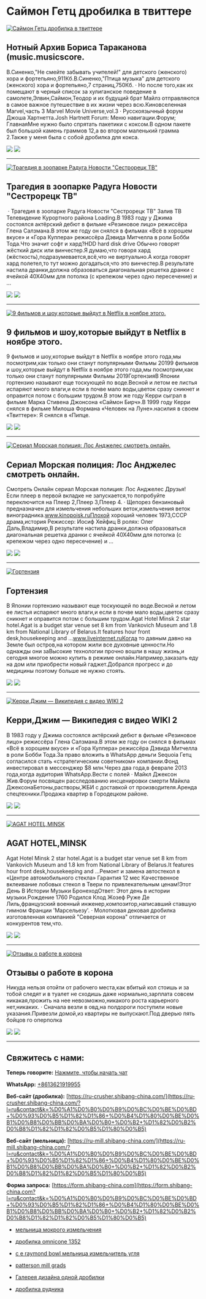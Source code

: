 # Саймон Гетц дробилка в твиттере

<a href="https://swt.shibang-china.com/?l=ru&img&k=%D0%A1%D0%B0%D0%B9%D0%BC%D0%BE%D0%BD+%D0%93%D0%B5%D1%82%D1%86+%D0%B4%D1%80%D0%BE%D0%B1%D0%B8%D0%BB%D0%BA%D0%B0+%D0%B2+%D1%82%D0%B2%D0%B8%D1%82%D1%82%D0%B5%D1%80%D0%B5" target="_blank">![Саймон Гетц дробилка в твиттере](http://static.shibang-china.com/all-800x300/324.jpg)</a>

## Нотный Архив Бориса Тараканова (music.musicscore.
В.Синенко,&quot;Не смейте забывать учителей!&quot; для детского (женского) хора и фортепьяно,911Кб.В.Синенко,&quot;Птица музыка&quot; для детского (женского) хора и фортепьяно,7 страниц,750Кб.&nbsp;&#0183;&#32;Но после того,как их помещают в черный список за хулиганское поведение в самолете,Элвин,Саймон,Теодор и их будущий брат Майлз отправляются в самое важное путешествие в их жизни через всю.Киновселенная Marvel,часть 3 Marvel Movie Universe,vol.3&nbsp;&#0183;&#32;Русскоязычный форум Джоша Хартнетта.Josh Hartnett Forum: Меню навигации.Форум; ГлавнаяМне нужно было спрятать пакетики с коксом.В одном пакете был большой камень граммов 12,а во втором маленький грамма 2.Также у меня была с собой дробилка для кокса.


<a href="https://whatsapp.shibangsoft.com/WhatsApp.php" target="_blank" title="WhatsApp">![](http://static.shibang-china.com/icon/whatsapp.png)</a> <a href="https://swt.shibang-china.com/?l=ru&icon&k=%D0%A1%D0%B0%D0%B9%D0%BC%D0%BE%D0%BD+%D0%93%D0%B5%D1%82%D1%86+%D0%B4%D1%80%D0%BE%D0%B1%D0%B8%D0%BB%D0%BA%D0%B0+%D0%B2+%D1%82%D0%B2%D0%B8%D1%82%D1%82%D0%B5%D1%80%D0%B5" target="_blank">![](http://static.shibang-china.com/icon/chat-ru.png)</a>

---

<a href="https://swt.shibang-china.com/?l=ru&img&k=%D0%A1%D0%B0%D0%B9%D0%BC%D0%BE%D0%BD+%D0%93%D0%B5%D1%82%D1%86+%D0%B4%D1%80%D0%BE%D0%B1%D0%B8%D0%BB%D0%BA%D0%B0+%D0%B2+%D1%82%D0%B2%D0%B8%D1%82%D1%82%D0%B5%D1%80%D0%B5" target="_blank">![Трагедия в зоопарке Радуга Новости &quot;Сестрорецк ТВ&quot;](http://static.shibang-china.com/all-800x300/1158.jpg)</a>

## Трагедия в зоопарке Радуга Новости &quot;Сестрорецк ТВ&quot;
&nbsp;&#0183;&#32;Трагедия в зоопарке Радуга Новости &quot;Сестрорецк ТВ&quot; Залив ТВ Телевидение Курортного района Loading.В 1983 году у Джима состоялся актёрский дебют в фильме &#171;Резиновое лицо&#187; режиссёра Глена Салзмана.В этом же году он снялся в фильмах &#171;Всё в хорошем вкусе&#187; и &#171;Гора Куппера&#187; режиссёра Дэвида Митчелла в роли Бобби Тода.Что значит софт и хард?HDD hard disk drive Обычно говорят жёсткий диск или винчестер.Я думаю,что говоря хард (жёсткость),подразумевается,всё,что не виртуально.А когда говорят хард полетел,то тут можно догадаться,что это винчестер.В результате настила дранки,должна образоваться диагональная решетка дранки с ячейкой 40Х40мм для потолка (с крепежом через одно пересечение) и …


<a href="https://whatsapp.shibangsoft.com/WhatsApp.php" target="_blank" title="WhatsApp">![](http://static.shibang-china.com/icon/whatsapp.png)</a> <a href="https://swt.shibang-china.com/?l=ru&icon&k=%D0%A1%D0%B0%D0%B9%D0%BC%D0%BE%D0%BD+%D0%93%D0%B5%D1%82%D1%86+%D0%B4%D1%80%D0%BE%D0%B1%D0%B8%D0%BB%D0%BA%D0%B0+%D0%B2+%D1%82%D0%B2%D0%B8%D1%82%D1%82%D0%B5%D1%80%D0%B5" target="_blank">![](http://static.shibang-china.com/icon/chat-ru.png)</a>

---

<a href="https://swt.shibang-china.com/?l=ru&img&k=%D0%A1%D0%B0%D0%B9%D0%BC%D0%BE%D0%BD+%D0%93%D0%B5%D1%82%D1%86+%D0%B4%D1%80%D0%BE%D0%B1%D0%B8%D0%BB%D0%BA%D0%B0+%D0%B2+%D1%82%D0%B2%D0%B8%D1%82%D1%82%D0%B5%D1%80%D0%B5" target="_blank">![9 фильмов и шоу,которые выйдут в Netflix в ноябре этого.](http://static.shibang-china.com/all-800x300/721.jpg)</a>

## 9 фильмов и шоу,которые выйдут в Netflix в ноябре этого.
9 фильмов и шоу,которые выйдут в Netflix в ноябре этого года,мы посмотрим,как только они станут популярными Фильмы 20199 фильмов и шоу,которые выйдут в Netflix в ноябре этого года,мы посмотрим,как только они станут популярными Фильмы 2019ГортензияВ Японии гортензию называют еще тоскующей по воде.Весной и летом ее листья испаряют много влаги,и если в почве мало воды,цветок сразу сникнет и оправится потом с большим трудом.В этом же году Керри сыграл в фильме Марка Стивена Джонсона &#171;Саймон Бирч&#187;.В 1999 году Керри снялся в фильме Милоша Формана &#171;Человек на Луне&#187;.насилия в своем &#171;Твиттере&#187;: Я снялся в &#171;Пипце.


<a href="https://whatsapp.shibangsoft.com/WhatsApp.php" target="_blank" title="WhatsApp">![](http://static.shibang-china.com/icon/whatsapp.png)</a> <a href="https://swt.shibang-china.com/?l=ru&icon&k=%D0%A1%D0%B0%D0%B9%D0%BC%D0%BE%D0%BD+%D0%93%D0%B5%D1%82%D1%86+%D0%B4%D1%80%D0%BE%D0%B1%D0%B8%D0%BB%D0%BA%D0%B0+%D0%B2+%D1%82%D0%B2%D0%B8%D1%82%D1%82%D0%B5%D1%80%D0%B5" target="_blank">![](http://static.shibang-china.com/icon/chat-ru.png)</a>

---

<a href="https://swt.shibang-china.com/?l=ru&img&k=%D0%A1%D0%B0%D0%B9%D0%BC%D0%BE%D0%BD+%D0%93%D0%B5%D1%82%D1%86+%D0%B4%D1%80%D0%BE%D0%B1%D0%B8%D0%BB%D0%BA%D0%B0+%D0%B2+%D1%82%D0%B2%D0%B8%D1%82%D1%82%D0%B5%D1%80%D0%B5" target="_blank">![Сериал Морская полиция: Лос Анджелес смотреть онлайн.](http://static.shibang-china.com/all-800x300/242.jpg)</a>

## Сериал Морская полиция: Лос Анджелес смотреть онлайн.
Смотреть Онлайн сериал Морская полиция: Лос Анджелес Друзья! Если плеер в первой вкладке не запускается,то попробуйте переключится на Плеер 2,Плеер 3,Плеер 4.&nbsp;&#0183;&#32;Щепорез бензиновый предназначен для измельчения небольших веток,измельчения веток виноградника.www.kinopoisk.ruПлохой хороший человек 1973,СССР драма,история Режиссер: Иосиф Хейфиц В ролях: Олег Даль,Владимир,В результате настила дранки,должна образоваться диагональная решетка дранки с ячейкой 40Х40мм для потолка (с крепежом через одно пересечение) и …


<a href="https://whatsapp.shibangsoft.com/WhatsApp.php" target="_blank" title="WhatsApp">![](http://static.shibang-china.com/icon/whatsapp.png)</a> <a href="https://swt.shibang-china.com/?l=ru&icon&k=%D0%A1%D0%B0%D0%B9%D0%BC%D0%BE%D0%BD+%D0%93%D0%B5%D1%82%D1%86+%D0%B4%D1%80%D0%BE%D0%B1%D0%B8%D0%BB%D0%BA%D0%B0+%D0%B2+%D1%82%D0%B2%D0%B8%D1%82%D1%82%D0%B5%D1%80%D0%B5" target="_blank">![](http://static.shibang-china.com/icon/chat-ru.png)</a>

---

<a href="https://swt.shibang-china.com/?l=ru&img&k=%D0%A1%D0%B0%D0%B9%D0%BC%D0%BE%D0%BD+%D0%93%D0%B5%D1%82%D1%86+%D0%B4%D1%80%D0%BE%D0%B1%D0%B8%D0%BB%D0%BA%D0%B0+%D0%B2+%D1%82%D0%B2%D0%B8%D1%82%D1%82%D0%B5%D1%80%D0%B5" target="_blank">![Гортензия](http://static.shibang-china.com/all-800x300/745.jpg)</a>

## Гортензия
В Японии гортензию называют еще тоскующей по воде.Весной и летом ее листья испаряют много влаги,и если в почве мало воды,цветок сразу сникнет и оправится потом с большим трудом.Agat Hotel Minsk 2 star hotel.Agat is a budget star venue set 8 km from Vankovich Museum and 1.8 km from National Library of Belarus.It features hour front desk,housekeeping and …www.liveinternet.ruКогда то давным давно на Земле был остров,на котором жили все духовные ценности.Но однажды они заВысокие технологии прочно вошли в нашу жизнь,и сегодня многое можно купить в режиме онлайн.Например,заказать еду на дом или приобрести новый гаджет.Добрался прогресс и до медицины поэтому больше не нужно стоять.


<a href="https://whatsapp.shibangsoft.com/WhatsApp.php" target="_blank" title="WhatsApp">![](http://static.shibang-china.com/icon/whatsapp.png)</a> <a href="https://swt.shibang-china.com/?l=ru&icon&k=%D0%A1%D0%B0%D0%B9%D0%BC%D0%BE%D0%BD+%D0%93%D0%B5%D1%82%D1%86+%D0%B4%D1%80%D0%BE%D0%B1%D0%B8%D0%BB%D0%BA%D0%B0+%D0%B2+%D1%82%D0%B2%D0%B8%D1%82%D1%82%D0%B5%D1%80%D0%B5" target="_blank">![](http://static.shibang-china.com/icon/chat-ru.png)</a>

---

<a href="https://swt.shibang-china.com/?l=ru&img&k=%D0%A1%D0%B0%D0%B9%D0%BC%D0%BE%D0%BD+%D0%93%D0%B5%D1%82%D1%86+%D0%B4%D1%80%D0%BE%D0%B1%D0%B8%D0%BB%D0%BA%D0%B0+%D0%B2+%D1%82%D0%B2%D0%B8%D1%82%D1%82%D0%B5%D1%80%D0%B5" target="_blank">![Керри,Джим — Википедия с видео WIKI 2](http://static.shibang-china.com/all-800x300/473.jpg)</a>

## Керри,Джим — Википедия с видео WIKI 2
В 1983 году у Джима состоялся актёрский дебют в фильме &#171;Резиновое лицо&#187; режиссёра Глена Салзмана.В этом же году он снялся в фильмах &#171;Всё в хорошем вкусе&#187; и &#171;Гора Куппера&#187; режиссёра Дэвида Митчелла в роли Бобби Тода.За право вложить в WhatsApp деньги Sequoia Гетц согласился стать &#171;стратегическим советником&#187; компании.Фонд инвестировал в мессенджер $8 млн.Через два года,в феврале 2013 года,когда аудитория WhatsApp.Вести с полей&nbsp;&#0183;&#32;Майкл Джексон Жив.Форум посвящен расследованию инсценировки смерти Майкла ДжексонаБетоны,растворы,ЖБИ с доставкой от производителя.Аренда спецтехники.Продажа квартир в Городецком районе.


<a href="https://whatsapp.shibangsoft.com/WhatsApp.php" target="_blank" title="WhatsApp">![](http://static.shibang-china.com/icon/whatsapp.png)</a> <a href="https://swt.shibang-china.com/?l=ru&icon&k=%D0%A1%D0%B0%D0%B9%D0%BC%D0%BE%D0%BD+%D0%93%D0%B5%D1%82%D1%86+%D0%B4%D1%80%D0%BE%D0%B1%D0%B8%D0%BB%D0%BA%D0%B0+%D0%B2+%D1%82%D0%B2%D0%B8%D1%82%D1%82%D0%B5%D1%80%D0%B5" target="_blank">![](http://static.shibang-china.com/icon/chat-ru.png)</a>

---

<a href="https://swt.shibang-china.com/?l=ru&img&k=%D0%A1%D0%B0%D0%B9%D0%BC%D0%BE%D0%BD+%D0%93%D0%B5%D1%82%D1%86+%D0%B4%D1%80%D0%BE%D0%B1%D0%B8%D0%BB%D0%BA%D0%B0+%D0%B2+%D1%82%D0%B2%D0%B8%D1%82%D1%82%D0%B5%D1%80%D0%B5" target="_blank">![AGAT HOTEL,MINSK](http://static.shibang-china.com/all-800x300/462.jpg)</a>

## AGAT HOTEL,MINSK
Agat Hotel Minsk 2 star hotel.Agat is a budget star venue set 8 km from Vankovich Museum and 1.8 km from National Library of Belarus.It features hour front desk,housekeeping and …Ремонт и замена автостекол в &#171;Центре автомобильного стекла&#187; Гарантия 12 мес Качественное вклеивание лобовых стекол в Твери по привлекательным ценам!Этот День В Истории Музыки БронеходОтвет: Этот день в истории музыки.Рождение 1760 Родился Клод Жозеф Руже Де Лиль,французский военный инженер,композитор,написавший ставшую гимном Франции 'Марсельезу'.&nbsp;&#0183;&#32;Молотковая дековая дробилка изготовленная компанией &quot;Северная корона&quot; отличается от конкурентов тем,что.


<a href="https://whatsapp.shibangsoft.com/WhatsApp.php" target="_blank" title="WhatsApp">![](http://static.shibang-china.com/icon/whatsapp.png)</a> <a href="https://swt.shibang-china.com/?l=ru&icon&k=%D0%A1%D0%B0%D0%B9%D0%BC%D0%BE%D0%BD+%D0%93%D0%B5%D1%82%D1%86+%D0%B4%D1%80%D0%BE%D0%B1%D0%B8%D0%BB%D0%BA%D0%B0+%D0%B2+%D1%82%D0%B2%D0%B8%D1%82%D1%82%D0%B5%D1%80%D0%B5" target="_blank">![](http://static.shibang-china.com/icon/chat-ru.png)</a>

---

<a href="https://swt.shibang-china.com/?l=ru&img&k=%D0%A1%D0%B0%D0%B9%D0%BC%D0%BE%D0%BD+%D0%93%D0%B5%D1%82%D1%86+%D0%B4%D1%80%D0%BE%D0%B1%D0%B8%D0%BB%D0%BA%D0%B0+%D0%B2+%D1%82%D0%B2%D0%B8%D1%82%D1%82%D0%B5%D1%80%D0%B5" target="_blank">![Отзывы о работе в корона](http://static.shibang-china.com/all-800x300/570.jpg)</a>

## Отзывы о работе в корона
Никуда нельзя отойти от рабочего места,как вбитый кол стоишь и за тобой следят и в туалет не сходишь даже нормально,зарплата совсем никакая,прожить на нее невозможно,никакого роста карьерного нет,никаких.&nbsp;&#0183;&#32;Сначала везли в овд,на полдороги поступили новые указания.Привезли домой,из квартиры не выпускают.Под дверью пять бойцов го оперполка

<a href="https://whatsapp.shibangsoft.com/WhatsApp.php" target="_blank" title="WhatsApp">![](http://static.shibang-china.com/icon/whatsapp.png)</a> <a href="https://swt.shibang-china.com/?l=ru&icon&k=%D0%A1%D0%B0%D0%B9%D0%BC%D0%BE%D0%BD+%D0%93%D0%B5%D1%82%D1%86+%D0%B4%D1%80%D0%BE%D0%B1%D0%B8%D0%BB%D0%BA%D0%B0+%D0%B2+%D1%82%D0%B2%D0%B8%D1%82%D1%82%D0%B5%D1%80%D0%B5" target="_blank">![](http://static.shibang-china.com/icon/chat-ru.png)</a>

---
## Свяжитесь с нами:

**Теперь говорите:** [Нажмите, чтобы начать чат](https://swt.shibang-china.com?l=ru&contact&k=%D0%A1%D0%B0%D0%B9%D0%BC%D0%BE%D0%BD+%D0%93%D0%B5%D1%82%D1%86+%D0%B4%D1%80%D0%BE%D0%B1%D0%B8%D0%BB%D0%BA%D0%B0+%D0%B2+%D1%82%D0%B2%D0%B8%D1%82%D1%82%D0%B5%D1%80%D0%B5)

**WhatsApp:**  [+8613621919955](https://whatsapp.shibangsoft.com/WhatsApp.php)

**Веб-сайт (дробилка):** [https://ru-crusher.shibang-china.com/](https://ru-crusher.shibang-china.com/?l=ru&contact&k=%D0%A1%D0%B0%D0%B9%D0%BC%D0%BE%D0%BD+%D0%93%D0%B5%D1%82%D1%86+%D0%B4%D1%80%D0%BE%D0%B1%D0%B8%D0%BB%D0%BA%D0%B0+%D0%B2+%D1%82%D0%B2%D0%B8%D1%82%D1%82%D0%B5%D1%80%D0%B5)

**Веб-сайт (мельница):** [https://ru-mill.shibang-china.com/](https://ru-mill.shibang-china.com/?l=ru&contact&k=%D0%A1%D0%B0%D0%B9%D0%BC%D0%BE%D0%BD+%D0%93%D0%B5%D1%82%D1%86+%D0%B4%D1%80%D0%BE%D0%B1%D0%B8%D0%BB%D0%BA%D0%B0+%D0%B2+%D1%82%D0%B2%D0%B8%D1%82%D1%82%D0%B5%D1%80%D0%B5)

**Форма запроса:** [https://form.shibang-china.com](https://form.shibang-china.com?l=ru&contact&k=%D0%A1%D0%B0%D0%B9%D0%BC%D0%BE%D0%BD+%D0%93%D0%B5%D1%82%D1%86+%D0%B4%D1%80%D0%BE%D0%B1%D0%B8%D0%BB%D0%BA%D0%B0+%D0%B2+%D1%82%D0%B2%D0%B8%D1%82%D1%82%D0%B5%D1%80%D0%B5)

* [мельница мокрого измельчения](../134/%D0%BC%D0%B5%D0%BB%D1%8C%D0%BD%D0%B8%D1%86%D0%B0%20%D0%BC%D0%BE%D0%BA%D1%80%D0%BE%D0%B3%D0%BE%20%D0%B8%D0%B7%D0%BC%D0%B5%D0%BB%D1%8C%D1%87%D0%B5%D0%BD%D0%B8%D1%8F.md)

* [дробилка omnicone 1352](../134/%D0%B4%D1%80%D0%BE%D0%B1%D0%B8%D0%BB%D0%BA%D0%B0%20omnicone%201352.md)

* [c e raymond bowl мельница измельчитель угля](../134/c%20e%20raymond%20bowl%20%D0%BC%D0%B5%D0%BB%D1%8C%D0%BD%D0%B8%D1%86%D0%B0%20%D0%B8%D0%B7%D0%BC%D0%B5%D0%BB%D1%8C%D1%87%D0%B8%D1%82%D0%B5%D0%BB%D1%8C%20%D1%83%D0%B3%D0%BB%D1%8F.md)

* [patterson mill grads](../132/patterson%20mill%20grads.md)

* [Галерея дизайна одной дробилки](../135/%D0%93%D0%B0%D0%BB%D0%B5%D1%80%D0%B5%D1%8F%20%D0%B4%D0%B8%D0%B7%D0%B0%D0%B9%D0%BD%D0%B0%20%D0%BE%D0%B4%D0%BD%D0%BE%D0%B9%20%D0%B4%D1%80%D0%BE%D0%B1%D0%B8%D0%BB%D0%BA%D0%B8.md)

* [дробилка рудника](../133/%D0%B4%D1%80%D0%BE%D0%B1%D0%B8%D0%BB%D0%BA%D0%B0%20%D1%80%D1%83%D0%B4%D0%BD%D0%B8%D0%BA%D0%B0.md)